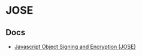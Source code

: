 # JOSE

## Docs

- [Javascript Object Signing and Encryption (JOSE)](https://jose.readthedocs.io/en/latest/)
